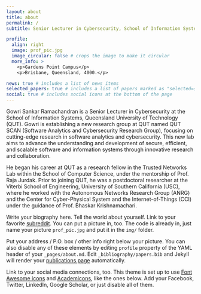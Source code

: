 ```yaml
---
layout: about
title: about
permalink: /
subtitle: Senior Lecturer in Cybersecurity, School of Information Systems, Faculty of Science, <a href='#'>Queensland University of Technology</a>

profile:
  align: right
  image: prof_pic.jpg
  image_circular: false # crops the image to make it circular
  more_info: >
    <p>Gardens Point Campus</p>
    <p>Brisbane, Queensland, 4000.</p>

news: true # includes a list of news items
selected_papers: true # includes a list of papers marked as "selected={true}"
social: true # includes social icons at the bottom of the page
---
```

Gowri Sankar Ramachandran is a Senior Lecturer in Cybersecurity at the School of Information Systems, Queensland University of Technology (QUT). Gowri is establishing a new research group at QUT named QUT SCAN (Software Analytics and Cybersecurity Research Group), focusing on cutting-edge research in software analytics and cybersecurity. This new lab aims to advance the understanding and development of secure, efficient, and scalable software and information systems through innovative research and collaboration.


He began his career at QUT as a research fellow in the Trusted Networks Lab within the School of Computer Science, under the mentorship of Prof. Raja Jurdak. Prior to joining QUT, he was a postdoctoral researcher at the Viterbi School of Engineering, University of Southern California (USC), where he worked with the Autonomous Networks Research Group (ANRG) and the Center for Cyber-Physical System and the Internet-of-Things (CCI) under the guidance of Prof. Bhaskar Krishnamachari.

Write your biography here. Tell the world about yourself. Link to your favorite [subreddit](http://reddit.com). You can put a picture in, too. The code is already in, just name your picture `prof_pic.jpg` and put it in the `img/` folder.

Put your address / P.O. box / other info right below your picture. You can also disable any of these elements by editing `profile` property of the YAML header of your `_pages/about.md`. Edit `_bibliography/papers.bib` and Jekyll will render your [publications page](/al-folio/publications/) automatically.

Link to your social media connections, too. This theme is set up to use [Font Awesome icons](https://fontawesome.com/) and [Academicons](https://jpswalsh.github.io/academicons/), like the ones below. Add your Facebook, Twitter, LinkedIn, Google Scholar, or just disable all of them.
